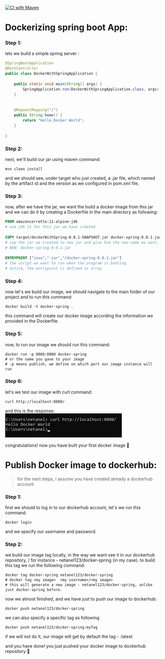 [![CI with Maven](https://github.com/netanelshriki/docker-with-spring/actions/workflows/main.yml/badge.svg?branch=master)](https://github.com/netanelshriki/docker-with-spring/actions/workflows/main.yml)

# Dockerizing spring boot App:

### Step 1:

lets we build a simple spring server : 


```java
@SpringBootApplication
@RestController
public class DockerWithSpringApplication {

    public static void main(String[] args) {
        SpringApplication.run(DockerWithSpringApplication.class, args);
    }


    @RequestMapping("/")
    public String home() {
        return "Hello Docker World";
    }

}

```
### Step 2:

next, we'll build our jar using maven command:
```shell
mvn clean install
```
and we should see, under target who just created, a .jar file, which named by the artifact id and the version 
as we configured in pom.xml file.

### Step 3:

now, after we have the jar, we want the build a docker image from this jar
and we can do it by creating a Dockerfile in the main directory as following:

```Dockerfile
FROM amazoncorretto:11-alpine-jdk
# use jdk 11 for this jar we have created

COPY target/dockerWithSpring-0.0.1-SNAPSHOT.jar docker-spring-0.0.1.jar
# cop the jar we created to new jar and give him the new name we want, OLD: target/dockerWithSpring-0.0.1-SNAPSHOT.jar
# NEW: docker-spring-0.0.1.jar

ENTRYPOINT ["java","-jar","/docker-spring-0.0.1.jar"]
# the script we want to run when the program is booting
# notice, the entrypoint is defined as array 
```
### Step 4:
now let's we build our image, we should navigate to the main folder 
of our project and to run this command:

```shell
docker build -t docker-spring . 
```

this command will create our docker image according the information we provided 
in the Dockerfile.

### Step 5:
now, to run our image we should run this command:
```shell
docker run -p 8080:8080 docker-spring 
# or the name you gave to your image
# -p means publish, we define on which port our image instance will run 
```

### Step 6:

let's we test our image with curl command:
```shell
curl http://localhost:8080/
```
and this is the response:  
![This is an image](https://github.com/netanelshriki/docker-with-spring/blob/master/src/main/resources/static/curl-response-docker.png)

congratulations! now you have built your first docker image :muscle:

# Publish Docker image to dockerhub:

> for the next steps, i assume you have created already a dockerhub account

### Step 1:

first we should to log in to our dockerhub account, let's we run this command:

```shell
docker login
```

and we specify our username and password.

### Step 2:

we build our image tag locally, in the way we want see it in our dockerhub repository, <our username>/<our image>
for instance - netanel123/docker-spring (in my case).
to build this tag we run the following command: 

```shell
docker tag docker-spring netanel123/docker-spring
# docker tag <my image>  <my username>/<my image>
# this will generate a new image - netanel123/docker-spring, unlike just docker-spring before.
```

now we almost finished, and we have just to push our image to dockerhub:

```shell
docker push netanel123/docker-spring
```

we can also specify a specific tag as following

```shell
docker push netanel123/docker-spring:myTag
```
if we will not do it, our image will get by default the tag - :latest

and you have done! you just pushed your docker image to dockerhub repository :partying_face:




